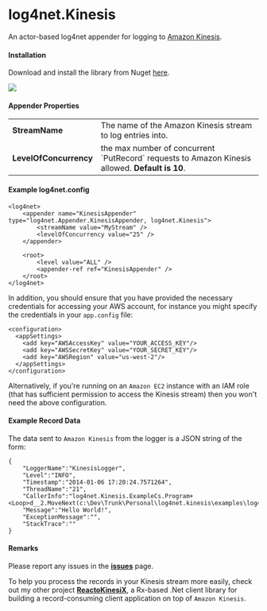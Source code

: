 log4net.Kinesis
===============

An actor-based log4net appender for logging to [Amazon Kinesis](http://aws.amazon.com/kinesis/).

#### Installation

Download and install the library from Nuget [here](https://www.nuget.org/packages/log4net.kinesis/).

<a href="https://www.nuget.org/packages/log4net.kinesis/"><img src="https://raw.github.com/theburningmonk/log4net.kinesis/develop/nuget/banner.png"/></a>


#### Appender Properties

<table>
	<tr>
		<td><strong>StreamName</strong></td>
		<td>The name of the Amazon Kinesis stream to log entries into.</td>
	</tr>
	<tr>
		<td><strong>LevelOfConcurrency</strong></td>
		<td>the max number of concurrent `PutRecord` requests to Amazon Kinesis allowed. <strong>Default is 10</strong>.</td>
	</tr>
</table> 

#### Example log4net.config

```
<log4net>
	<appender name="KinesisAppender" type="log4net.Appender.KinesisAppender, log4net.Kinesis">
  		<streamName value="MyStream" />
  		<levelOfConcurrency value="25" />
	</appender>

	<root>
  		<level value="ALL" />
  		<appender-ref ref="KinesisAppender" />
	</root>
</log4net>
```

In addition, you should ensure that you have provided the necessary credentials for accessing your AWS account, for instance you might specify the credentials in your `app.config` file:
```
<configuration>
  <appSettings>
    <add key="AWSAccessKey" value="YOUR_ACCESS_KEY"/>
    <add key="AWSSecretKey" value="YOUR_SECRET_KEY"/>
    <add key="AWSRegion" value="us-west-2"/>
  </appSettings>
</configuration>
```
Alternatively, if you're running on an `Amazon EC2` instance with an IAM role (that has sufficient permission to access the Kinesis stream) then you won't need the above configuration.

#### Example Record Data

The data sent to `Amazon Kinesis` from the logger is a JSON string of the form:

```
{ 
	"LoggerName":"KinesisLogger",
	"Level":"INFO",
	"Timestamp":"2014-01-06 17:20:24.7571264",
	"ThreadName":"21",
	"CallerInfo":"log4net.Kinesis.ExampleCs.Program+<Loop>d__2.MoveNext(c:\Dev\Trunk\Personal\log4net.kinesis\examples\log4net.Kinesis.ExampleCs\Program.cs:31)",
	"Message":"Hello World!",
	"ExceptionMessage":"",
	"StackTrace":""
}
``` 


#### Remarks

Please report any issues in the **[issues](https://github.com/theburningmonk/log4net.kinesis/issues)** page.

To help you process the records in your Kinesis stream more easily, check out my other project **[ReactoKinesiX](https://github.com/theburningmonk/reactokinesix)**, a Rx-based .Net client library for building a record-consuming client application on top of `Amazon Kinesis`.